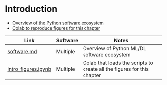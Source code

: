 # Introduction

- [Overview of the Python software ecosystem](software.md)
- [Colab to reproduce figures for this chapter](intro_figures.ipynb)

|Link|Software|Notes|
|-|----|----|
|[software.md](software.md)| Multiple| Overview of Python ML/DL software ecosystem|
|[intro_figures.ipynb](intro_figures.ipynb)| Multiple| Colab that loads the scripts to create all the figures for this chapter|
